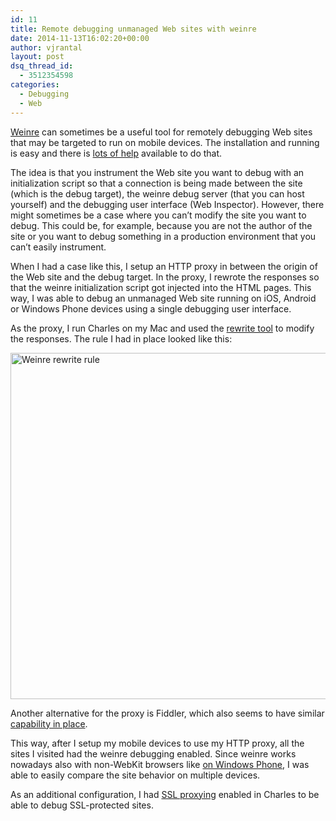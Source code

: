 ```yaml
---
id: 11
title: Remote debugging unmanaged Web sites with weinre
date: 2014-11-13T16:02:20+00:00
author: vjrantal
layout: post
dsq_thread_id:
  - 3512354598
categories:
  - Debugging
  - Web
---
```

[Weinre](http://people.apache.org/~pmuellr/weinre-docs/latest/) can sometimes be a useful tool for remotely debugging Web sites that may be targeted to run on mobile devices. The installation and running is easy and there is [lots of help](https://www.google.com/search?q=weinre) available to do that.

The idea is that you instrument the Web site you want to debug with an initialization script so that a connection is being made between the site (which is the debug target), the weinre debug server (that you can host yourself) and the debugging user interface (Web Inspector). However, there might sometimes be a case where you can&#8217;t modify the site you want to debug. This could be, for example, because you are not the author of the site or you want to debug something in a production environment that you can&#8217;t easily instrument.

When I had a case like this, I setup an HTTP proxy in between the origin of the Web site and the debug target. In the proxy, I rewrote the responses so that the weinre initialization script got injected into the HTML pages. This way, I was able to debug an unmanaged Web site running on iOS, Android or Windows Phone devices using a single debugging user interface.

As the proxy, I run Charles on my Mac and used the [rewrite tool](http://www.charlesproxy.com/documentation/tools/rewrite/) to modify the responses. The rule I had in place looked like this:

[<img class="alignnone size-full wp-image-17" alt="Weinre rewrite rule" src="http://blog.vjrantal.net/wp-content/uploads/2014/11/Screen-Shot-2014-11-13-at-15.51.15.png" width="846" height="554" />](http://blog.vjrantal.net/wp-content/uploads/2014/11/Screen-Shot-2014-11-13-at-15.51.15.png)

Another alternative for the proxy is Fiddler, which also seems to have similar [capability in place](http://docs.telerik.com/fiddler/KnowledgeBase/FiddlerScript/ModifyRequestOrResponse).

This way, after I setup my mobile devices to use my HTTP proxy, all the sites I visited had the weinre debugging enabled. Since weinre works nowadays also with non-WebKit browsers like [on Windows Phone](http://msopentech.com/blog/2013/05/31/now-on-ie-and-firefox-debug-your-mobile-html5-page-remotely-with-weinre-web-inspector-remote/), I was able to easily compare the site behavior on multiple devices.

As an additional configuration, I had [SSL proxying](http://www.charlesproxy.com/documentation/using-charles/ssl-certificates/) enabled in Charles to be able to debug SSL-protected sites.